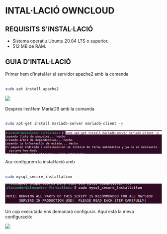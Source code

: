 # INTAL·LACIÓ OWNCLOUD

## REQUISITS S'INSTAL·LACIÓ

- Sistema operatiu Ubuntu 20.04 LTS o superior.
- 512 MB de RAM.

## GUIA D'INTAL·LACIÓ

Primer hem d'instal·lar el servidor apache2 amb la comanda 
```sh

sudo apt install apache2

```

![](Instal·lar_apache.png)

Despres instl·lem MariaDB amb la comanda 
```sh

sudo apt-get install mariadb-server mariadb-client -y

```

![](Istal·lar_MariaDB.png)

Ara configurem la instal·lació amb 

```sh

sudo mysql_secure_installation

```

![](Configurar_Intal·lació.png)

Un cop executada ens demanará configurar.
Aquí està la meva configuració:

![](Meva-Configuració.png)

